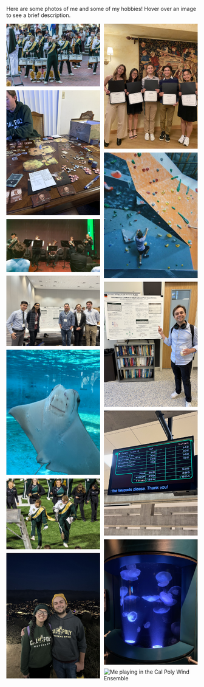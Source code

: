 

Here are some photos of me and some of my hobbies! Hover over an image to see a brief description.

<div class="masonry">
    <img 
        src="static/assets/img/trumpet_solo_1.jpg" 
        alt="Me playing a solo for at the Lunar New Year parade in San Francisco." 
        title="I was a section leader for the Cal Poly Mustang Band. This is me playing a solo for our performance at the Lunar New Year parade in San Francisco."
    />
    <img 
        src="static/assets/img/gloomhaven.jpg" 
        alt="One of the larger board games I like to play with my friends called Gloomhaven." 
        title="Me and my friends love large nerdy board games. This is one of the larger board games we play called Gloomhaven."
    />
    <img 
        src="static/assets/img/brass_quintet.JPG" 
        alt="Me alongside the Cal Poly brass quintet performing Anthony DiLorenzo's Fire Dance." 
        title="Me alongside the Cal Poly brass quintet performing Anthony DiLorenzo's Fire Dance for donors of the music department."
    />
    <img 
        src="static/assets/img/jmm_poster.jpg" 
        alt="My research group, research advisor and me and presenting our work at the 2024 JMM conference in San Francisco." 
        title="This is me, my research group, and my research advisor Dr. Vincent Bonini after presenting our work at the 2024 JMM conference in San Francisco."
    />
    <img 
        src="static/assets/img/ray.jpg" 
        alt="A cute Ray I saw at the Aquarium of the Pacific in Long Beach." 
        title="This is just a cute Ray I saw at the Aquarium of the Pacific in Long Beach."
    />
    <img 
        src="static/assets/img/me_and_nick_mustang_band.JPG" 
        alt="This is Me and a friend furiously dancing during one of our Mustang Band postgame performances." 
        title="This is me and a friend furiously dancing during one of our Mustang Band postgame performances."
    />
    <img 
        src="static/assets/img/hike_with_kelley.jpg" 
        alt="A photo of me and my Girlfriend atop Madonna Mountain." 
        title="This is a photo of me and my Girlfriend atop Madonna Mountain."
    />
    <img 
        src="static/assets/img/awards.jpg" 
        alt="A photo of me and my friends receiving our awards." 
        title="This is me and my friends receiving our awards at the yearly math department banquet."
    />
    <img 
        src="static/assets/img/rock_climbing.jpg" 
        alt="Me rock climbing." 
        title="This is me rock climbing at the local rock climbing gym (I'm not very good, but it's still fun)."
    />
    <img 
        src="static/assets/img/cal_poly_poster.jpg" 
        alt="Me presenting a poster at the Cal Poly poster symposium." 
        title="This is me presenting my research group's poster on Paley graphs at the Cal Poly poster symposium."
    />
    <img 
        src="static/assets/img/bowling_scores.JPG" 
        alt="Me and my friends' bowling scores" 
        title="These are some bowling scores for me and my friends from a recent bowling class. We have been going for a while now, and we've been slowly improving!"
    />
    <img 
        src="static/assets/img/jellies.jpg" 
        alt="Some cool jellies from the Monterey Bay aquarium" 
        title="These are some cool jellies I saw at the Monterey Bay aquarium (If you couldn't tell, I love marine life and marine biology)!"
    />
    <img 
        src="static/assets/img/wind_ensemble_outreach.jpg" 
        alt="Me playing in the Cal Poly Wind Ensemble" 
        title="This is me performing with the Cal Poly Wind Ensemble during one of our outreach tours through SLO and Santa Barbara Counties."
    />
    
</div>

<style>
  .masonry {
    column-gap: 10px; /* Space between columns */
  }

  .masonry img {
    width: 100%;
    margin-bottom: 10px; /* Space between rows */
    display: block; /* Ensures no inline gap */
  }

  /* Adjust the number of columns based on screen size */
  @media (min-width: 992px) {
    .masonry {
      column-count: 3; /* 3 columns for medium screens */
    }
  }

  @media (max-width: 991px) {
    .masonry {
      column-count: 2; /* 2 columns for smaller screens */
    }
  }

  @media (max-width: 480px) {
    .masonry {
      column-count: 1; /* 1 column for very small screens */
    }
  }
</style>

<script>
  // JavaScript to adjust image height based on their aspect ratio
  window.addEventListener('load', function() {
    const masonry = document.querySelector('.masonry');
    const images = masonry.querySelectorAll('img');
    images.forEach(img => {
      img.style.height = img.offsetWidth * (img.naturalHeight / img.naturalWidth) + 'px';
    });
  });
</script>

